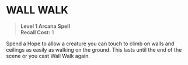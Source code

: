 # WALL WALK

> **Level 1 Arcana Spell**  
> **Recall Cost:** 1

Spend a Hope to allow a creature you can touch to climb on walls and ceilings as easily as walking on the ground. This lasts until the end of the scene or you cast Wall Walk again.